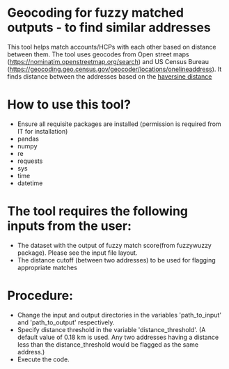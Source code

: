 # Geocoding for fuzzy matched outputs - to find similar addresses
This tool helps match accounts/HCPs with each other based on distance between them. The tool uses geocodes from Open street maps (https://nominatim.openstreetmap.org/search) and US Census Bureau (https://geocoding.geo.census.gov/geocoder/locations/onelineaddress). It finds distance between the addresses based on the [haversine distance](https://en.wikipedia.org/wiki/Haversine_formula)

# How to use this tool?

* Ensure all requisite packages are installed (permission is required from IT for installation)
 * pandas
 * numpy
 * re
 * requests 
 * sys
 * time
 * datetime 
 
# The tool requires the following inputs from the user:

- The dataset with the output of fuzzy match score(from fuzzywuzzy package). Please see the input file layout.
- The distance cutoff (between two addresses) to be used for flagging appropriate matches

# Procedure:

* Change the input and output directories in the variables 'path_to_input' and 'path_to_output' respectively. 
* Specify distance threshold in the variable 'distance_threshold'. (A default value of 0.18 km is used. Any two addresses having a distance less than the distance_threshold would be flagged as the same address.)
* Execute the code.
